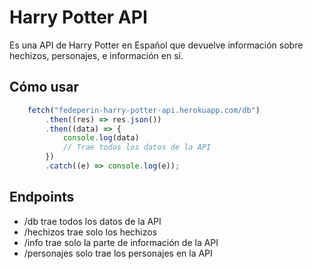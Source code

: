 # Harry Potter API

Es una API de Harry Potter en Español que devuelve información sobre hechizos, personajes, e información en sí.

## Cómo usar
```javascript
	fetch("fedeperin-harry-potter-api.herokuapp.com/db")
		.then((res) => res.json())
		.then((data) => {
			console.log(data)
			// Trae todos los datos de la API
		})
		.catch((e) => console.log(e));
```
## Endpoints
- /db trae todos los datos de la API
- /hechizos trae solo los hechizos
- /info trae solo la parte de información de la API
- /personajes solo trae los personajes en la API